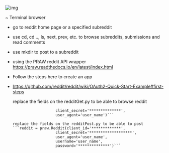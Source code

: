 ![img](https://github.com/khuslen/reddirectory/blob/master/reddirectory.png)

~ Terminal browser

- go to reddit home page or a specified subreddit
- use cd, cd .., ls, next, prev, etc. to browse subreddits, submissions and read comments
- use mkdir to post to a subreddit

- using the PRAW reddit API wrapper https://praw.readthedocs.io/en/latest/index.html
- Follow the steps here to create an app 
- https://github.com/reddit/reddit/wiki/OAuth2-Quick-Start-Example#first-steps

  replace the fields on the redditGet.py to be able to browse reddit
  ```reddit = praw.Reddit(client_id='**************',
                     client_secret='**************',
                     user_agent='user_name')```
                     
  replace the fields on the redditPost.py to be able to post 
  ```reddit = praw.Reddit(client_id='*************',
                     client_secret='*******************',
                     user_agent='user_name',
                     username='user_name',
                     password='**************')```

